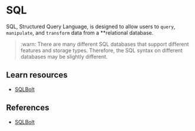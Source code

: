 # SQL

SQL, Structured Query Language, is designed to allow users to `query`, `manipulate`, and `transform` data from a **relational database.

> :warn: There are many different SQL databases that support different features and storage types. Therefore, the SQL syntax on different databases may be slightly different.

## Learn resources
- [SQLBolt](https://sqlbolt.com/)

## References
- [SQLBolt](https://sqlbolt.com/)
